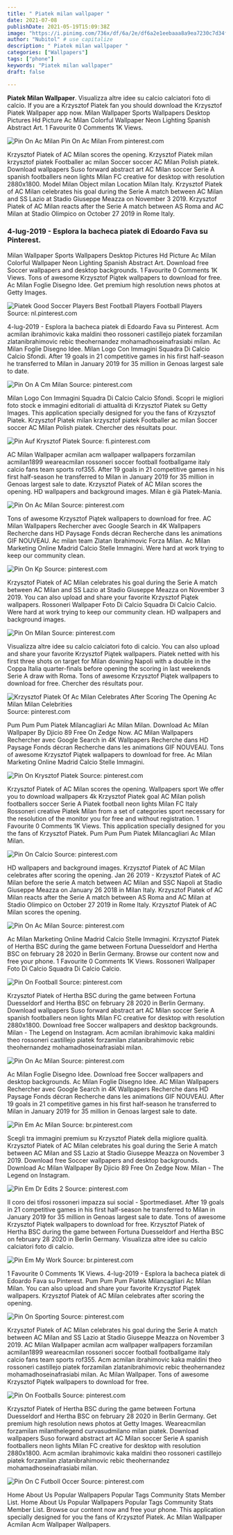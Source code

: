 ```yaml
---
title: " Piatek milan wallpaper "
date: 2021-07-08
publishDate: 2021-05-19T15:09:38Z
image: "https://i.pinimg.com/736x/df/6a/2e/df6a2e1eebaaa8a9ea7230c7d34ffd9e.jpg"
author: "Nubitol" # use capitalize
description: " Piatek milan wallpaper "
categories: ["Wallpapers"]
tags: ["phone"]
keywords: "Piatek milan wallpaper"
draft: false

---
```



**Piatek Milan Wallpaper**. Visualizza altre idee su calcio calciatori foto di calcio. If you are a Krzysztof Piatek fan you should download the Krzysztof Piatek Wallpaper app now. Milan Wallpaper Sports Wallpapers Desktop Pictures Hd Picture Ac Milan Colorful Wallpaper Neon Lighting Spanish Abstract Art. 1 Favourite 0 Comments 1K Views.

![Pin On Ac Milan](https://i.pinimg.com/originals/82/01/30/820130591fccc2f7cb1613f0d4c48ef4.png "Pin On Ac Milan")
Pin On Ac Milan From pinterest.com


Krzysztof Piatek of AC Milan scores the opening. Krzysztof Piatek milan krzysztof piatek Footballer ac milan Soccer soccer AC Milan Polish piatek. Download wallpapers Suso forward abstract art AC Milan soccer Serie A spanish footballers neon lights Milan FC creative for desktop with resolution 2880x1800. Model Milan Object milan Location Milan Italy. Krzysztof Piatek of AC Milan celebrates his goal during the Serie A match between AC Milan and SS Lazio at Stadio Giuseppe Meazza on November 3 2019. Krzysztof Piatek of AC Milan reacts after the Serie A match between AS Roma and AC Milan at Stadio Olimpico on October 27 2019 in Rome Italy.

### 4-lug-2019 - Esplora la bacheca piatek di Edoardo Fava su Pinterest.

Milan Wallpaper Sports Wallpapers Desktop Pictures Hd Picture Ac Milan Colorful Wallpaper Neon Lighting Spanish Abstract Art. Download free Soccer wallpapers and desktop backgrounds. 1 Favourite 0 Comments 1K Views. Tons of awesome Krzysztof Piątek wallpapers to download for free. Ac Milan Foglie Disegno Idee. Get premium high resolution news photos at Getty Images.


![Piatek Good Soccer Players Best Football Players Football Players](https://i.pinimg.com/736x/94/d1/8c/94d18ce54c897c32ad70592d4ba22930.jpg "Piatek Good Soccer Players Best Football Players Football Players")
Source: nl.pinterest.com

4-lug-2019 - Esplora la bacheca piatek di Edoardo Fava su Pinterest. Acm acmilan ibrahimovic kaka maldini theo rossoneri castillejo piatek forzamilan zlatanibrahimovic rebic theohernandez mohamadhoseinafrasiabi milan. Ac Milan Foglie Disegno Idee. Milan Logo Con Immagini Squadra Di Calcio Calcio Sfondi. After 19 goals in 21 competitive games in his first half-season he transferred to Milan in January 2019 for 35 million in Genoas largest sale to date.

![Pin On A Cm Milan](https://i.pinimg.com/736x/86/5c/27/865c27c892475851471a4aea94ed0f80.jpg "Pin On A Cm Milan")
Source: pinterest.com

Milan Logo Con Immagini Squadra Di Calcio Calcio Sfondi. Scopri le migliori foto stock e immagini editoriali di attualità di Krzysztof Piatek su Getty Images. This application specially designed for you the fans of Krzysztof Piatek. Krzysztof Piatek milan krzysztof piatek Footballer ac milan Soccer soccer AC Milan Polish piatek. Chercher des résultats pour.

![Pin Auf Krysztof Piatek](https://i.pinimg.com/originals/af/dd/49/afdd49b7b2f8140fac4093663754797c.jpg "Pin Auf Krysztof Piatek")
Source: fi.pinterest.com

AC Milan Wallpaper acmilan acm wallpaper wallpapers forzamilan acmilan1899 weareacmilan rossoneri soccer football footballgame italy calcio fans team sports rof355. After 19 goals in 21 competitive games in his first half-season he transferred to Milan in January 2019 for 35 million in Genoas largest sale to date. Krzysztof Piatek of AC Milan scores the opening. HD wallpapers and background images. Milan è già Piatek-Mania.

![Pin On Ac Milan](https://i.pinimg.com/originals/82/01/30/820130591fccc2f7cb1613f0d4c48ef4.png "Pin On Ac Milan")
Source: pinterest.com

Tons of awesome Krzysztof Piątek wallpapers to download for free. AC Milan Wallpapers Rechercher avec Google Search in 4K Wallpapers Recherche dans HD Paysage Fonds décran Recherche dans les animations GIF NOUVEAU. Ac milan team Zlatan Ibrahimovic Forza Milan. Ac Milan Marketing Online Madrid Calcio Stelle Immagini. Were hard at work trying to keep our community clean.

![Pin On Kp](https://i.pinimg.com/736x/59/d3/e3/59d3e30c055e032426efe8da66463d14.jpg "Pin On Kp")
Source: pinterest.com

Krzysztof Piatek of AC Milan celebrates his goal during the Serie A match between AC Milan and SS Lazio at Stadio Giuseppe Meazza on November 3 2019. You can also upload and share your favorite Krzysztof Piątek wallpapers. Rossoneri Wallpaper Foto Di Calcio Squadra Di Calcio Calcio. Were hard at work trying to keep our community clean. HD wallpapers and background images.

![Pin On Milan](https://i.pinimg.com/736x/03/b4/40/03b4401d4335cb8bf79a4da162530d5f.jpg "Pin On Milan")
Source: pinterest.com

Visualizza altre idee su calcio calciatori foto di calcio. You can also upload and share your favorite Krzysztof Piątek wallpapers. Piatek netted with his first three shots on target for Milan downing Napoli with a double in the Coppa Italia quarter-finals before opening the scoring in last weekends Serie A draw with Roma. Tons of awesome Krzysztof Piątek wallpapers to download for free. Chercher des résultats pour.

![Krzysztof Piatek Of Ac Milan Celebrates After Scoring The Opening Ac Milan Milan Celebrities](https://i.pinimg.com/originals/16/8e/db/168edb8733fe2c4cbfd3771cd166a2a4.jpg "Krzysztof Piatek Of Ac Milan Celebrates After Scoring The Opening Ac Milan Milan Celebrities")
Source: pinterest.com

Pum Pum Pum Piatek Milancagliari Ac Milan Milan. Download Ac Milan Wallpaper By Djicio 89 Free On Zedge Now. AC Milan Wallpapers Rechercher avec Google Search in 4K Wallpapers Recherche dans HD Paysage Fonds décran Recherche dans les animations GIF NOUVEAU. Tons of awesome Krzysztof Piątek wallpapers to download for free. Ac Milan Marketing Online Madrid Calcio Stelle Immagini.

![Pin On Krysztof Piatek](https://i.pinimg.com/originals/41/b2/a4/41b2a404fc9aa4f31f15006707ab9edf.jpg "Pin On Krysztof Piatek")
Source: pinterest.com

Krzysztof Piatek of AC Milan scores the opening. Wallpapers sport We offer you to download wallpapers 4k Krzysztof Piatek goal AC Milan polish footballers soccer Serie A Piatek football neon lights Milan FC Italy Rossoneri creative Piatek Milan from a set of categories sport necessary for the resolution of the monitor you for free and without registration. 1 Favourite 0 Comments 1K Views. This application specially designed for you the fans of Krzysztof Piatek. Pum Pum Pum Piatek Milancagliari Ac Milan Milan.

![Pin On Calcio](https://i.pinimg.com/736x/b8/b4/88/b8b488ea9d0910a2db1e3bc172564255.jpg "Pin On Calcio")
Source: pinterest.com

HD wallpapers and background images. Krzysztof Piatek of AC Milan celebrates after scoring the opening. Jan 26 2019 - Krzysztof Piatek of AC Milan before the serie A match between AC Milan and SSC Napoli at Stadio Giuseppe Meazza on January 26 2018 in Milan Italy. Krzysztof Piatek of AC Milan reacts after the Serie A match between AS Roma and AC Milan at Stadio Olimpico on October 27 2019 in Rome Italy. Krzysztof Piatek of AC Milan scores the opening.

![Pin On Ac Milan](https://i.pinimg.com/736x/40/ae/64/40ae64d52ff4e855ffa0192d2d44c0fc.jpg "Pin On Ac Milan")
Source: pinterest.com

Ac Milan Marketing Online Madrid Calcio Stelle Immagini. Krzysztof Piatek of Hertha BSC during the game between Fortuna Duesseldorf and Hertha BSC on february 28 2020 in Berlin Germany. Browse our content now and free your phone. 1 Favourite 0 Comments 1K Views. Rossoneri Wallpaper Foto Di Calcio Squadra Di Calcio Calcio.

![Pin On Football](https://i.pinimg.com/474x/d7/02/32/d70232d66ec1b31709d9d5a29956f5a9.jpg "Pin On Football")
Source: pinterest.com

Krzysztof Piatek of Hertha BSC during the game between Fortuna Duesseldorf and Hertha BSC on february 28 2020 in Berlin Germany. Download wallpapers Suso forward abstract art AC Milan soccer Serie A spanish footballers neon lights Milan FC creative for desktop with resolution 2880x1800. Download free Soccer wallpapers and desktop backgrounds. Milan - The Legend on Instagram. Acm acmilan ibrahimovic kaka maldini theo rossoneri castillejo piatek forzamilan zlatanibrahimovic rebic theohernandez mohamadhoseinafrasiabi milan.

![Pin On Ac Milan](https://i.pinimg.com/originals/4c/9e/1a/4c9e1ad59701799028313609529769c8.jpg "Pin On Ac Milan")
Source: pinterest.com

Ac Milan Foglie Disegno Idee. Download free Soccer wallpapers and desktop backgrounds. Ac Milan Foglie Disegno Idee. AC Milan Wallpapers Rechercher avec Google Search in 4K Wallpapers Recherche dans HD Paysage Fonds décran Recherche dans les animations GIF NOUVEAU. After 19 goals in 21 competitive games in his first half-season he transferred to Milan in January 2019 for 35 million in Genoas largest sale to date.

![Pin Em Ac Milan](https://i.pinimg.com/originals/ba/cd/7a/bacd7a37ba18caeb52000c1dc1501477.jpg "Pin Em Ac Milan")
Source: br.pinterest.com

Scegli tra immagini premium su Krzysztof Piatek della migliore qualità. Krzysztof Piatek of AC Milan celebrates his goal during the Serie A match between AC Milan and SS Lazio at Stadio Giuseppe Meazza on November 3 2019. Download free Soccer wallpapers and desktop backgrounds. Download Ac Milan Wallpaper By Djicio 89 Free On Zedge Now. Milan - The Legend on Instagram.

![Pin Em Dr Edits 2](https://i.pinimg.com/736x/8f/9e/22/8f9e224a2b3f1cb2d3f58b622e0aea11.jpg "Pin Em Dr Edits 2")
Source: pinterest.com

Il coro dei tifosi rossoneri impazza sui social - Sportmediaset. After 19 goals in 21 competitive games in his first half-season he transferred to Milan in January 2019 for 35 million in Genoas largest sale to date. Tons of awesome Krzysztof Piątek wallpapers to download for free. Krzysztof Piatek of Hertha BSC during the game between Fortuna Duesseldorf and Hertha BSC on february 28 2020 in Berlin Germany. Visualizza altre idee su calcio calciatori foto di calcio.

![Pin Em My Work](https://i.pinimg.com/originals/7e/bb/b3/7ebbb35a610e3e63c19839a8acd9c908.jpg "Pin Em My Work")
Source: br.pinterest.com

1 Favourite 0 Comments 1K Views. 4-lug-2019 - Esplora la bacheca piatek di Edoardo Fava su Pinterest. Pum Pum Pum Piatek Milancagliari Ac Milan Milan. You can also upload and share your favorite Krzysztof Piątek wallpapers. Krzysztof Piatek of AC Milan celebrates after scoring the opening.

![Pin On Sporting](https://i.pinimg.com/originals/c5/22/7f/c5227f515b7dbb639c86c0abf9ae8521.jpg "Pin On Sporting")
Source: pinterest.com

Krzysztof Piatek of AC Milan celebrates his goal during the Serie A match between AC Milan and SS Lazio at Stadio Giuseppe Meazza on November 3 2019. AC Milan Wallpaper acmilan acm wallpaper wallpapers forzamilan acmilan1899 weareacmilan rossoneri soccer football footballgame italy calcio fans team sports rof355. Acm acmilan ibrahimovic kaka maldini theo rossoneri castillejo piatek forzamilan zlatanibrahimovic rebic theohernandez mohamadhoseinafrasiabi milan. Ac Milan Wallpaper. Tons of awesome Krzysztof Piątek wallpapers to download for free.

![Pin On Footballs](https://i.pinimg.com/originals/ec/42/59/ec42597bb8b4333779f6ec9c2e59b9ca.jpg "Pin On Footballs")
Source: pinterest.com

Krzysztof Piatek of Hertha BSC during the game between Fortuna Duesseldorf and Hertha BSC on february 28 2020 in Berlin Germany. Get premium high resolution news photos at Getty Images. Weareacmilan forzamilan milanthelegend curvasudmilano milan piatek. Download wallpapers Suso forward abstract art AC Milan soccer Serie A spanish footballers neon lights Milan FC creative for desktop with resolution 2880x1800. Acm acmilan ibrahimovic kaka maldini theo rossoneri castillejo piatek forzamilan zlatanibrahimovic rebic theohernandez mohamadhoseinafrasiabi milan.

![Pin On C Futboll Occer](https://i.pinimg.com/736x/df/6a/2e/df6a2e1eebaaa8a9ea7230c7d34ffd9e.jpg "Pin On C Futboll Occer")
Source: pinterest.com

Home About Us Popular Wallpapers Popular Tags Community Stats Member List. Home About Us Popular Wallpapers Popular Tags Community Stats Member List. Browse our content now and free your phone. This application specially designed for you the fans of Krzysztof Piatek. Ac Milan Wallpaper Acmilan Acm Wallpaper Wallpapers.

